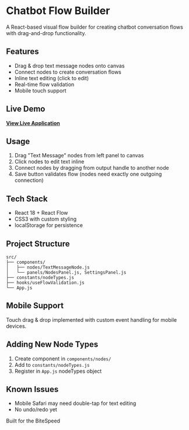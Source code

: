 # Chatbot Flow Builder

A React-based visual flow builder for creating chatbot conversation flows with drag-and-drop functionality.

## Features

- Drag & drop text message nodes onto canvas
- Connect nodes to create conversation flows
- Inline text editing (click to edit)
- Real-time flow validation
- Mobile touch support

## Live Demo

**[View Live Application](https://bitespeed-frontend-zahaan-shapoorjee.netlify.app/)**

## Usage

1. Drag "Text Message" nodes from left panel to canvas
2. Click nodes to edit text inline
3. Connect nodes by dragging from output handle to another node
4. Save button validates flow (nodes need exactly one outgoing connection)

## Tech Stack

- React 18 + React Flow
- CSS3 with custom styling
- localStorage for persistence

## Project Structure

```
src/
├── components/
│   ├── nodes/TextMessageNode.js
│   └── panels/NodesPanel.js, SettingsPanel.js
├── constants/nodeTypes.js
├── hooks/useFlowValidation.js
└── App.js
```

## Mobile Support

Touch drag & drop implemented with custom event handling for mobile devices.

## Adding New Node Types

1. Create component in `components/nodes/`
2. Add to `constants/nodeTypes.js`
3. Register in `App.js` nodeTypes object

## Known Issues

- Mobile Safari may need double-tap for text editing
- No undo/redo yet

Built for the BiteSpeed
